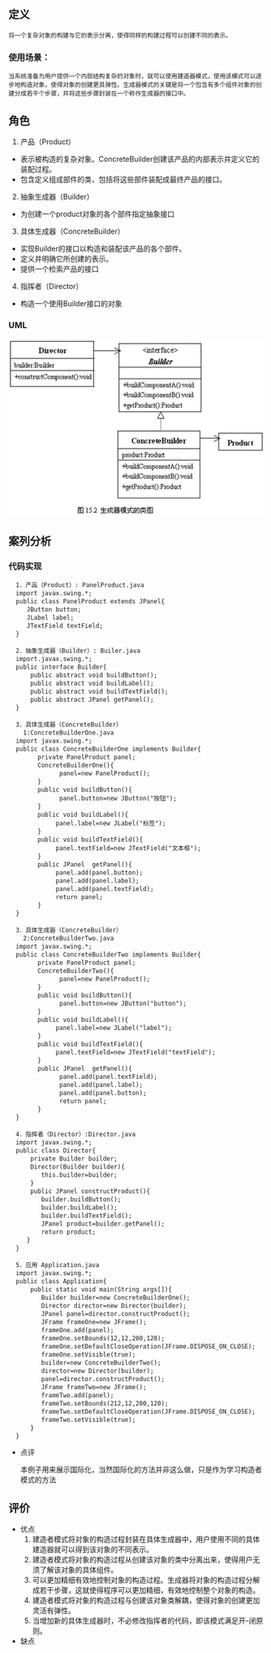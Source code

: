 ## 定义

    将一个复杂对象的构建与它的表示分离，使得同样的构建过程可以创建不同的表示。

### 使用场景：

    当系统准备为用户提供一个内部结构复杂的对象时，就可以使用建造器模式，使用该模式可以逐步地构造对象，使得对象的创建更具弹性。生成器模式的关键是将一个包含有多个组件对象的创建分成若干个步骤，并将这些步骤封装在一个称作生成器的接口中。

## 角色
1. 产品（Product）
  - 表示被构造的复杂对象。ConcreteBuilder创建该产品的内部表示并定义它的装配过程。
  - 包含定义组成部件的类，包括将这些部件装配成最终产品的接口。
2. 抽象生成器（Builder）
  - 为创建一个product对象的各个部件指定抽象接口
3. 具体生成器（ConcreteBuilder）
  - 实现Builder的接口以构造和装配该产品的各个部件。
  - 定义并明确它所创建的表示。
  - 提供一个检索产品的接口
4. 指挥者（Director）
  - 构造一个使用Builder接口的对象

### UML

  ![构造器设计模式图](assets/markdown-img-paste-20171109154148741.png)

## 案列分析

### 代码实现

      1．产品（Product）: PanelProduct.java
      import javax.swing.*;
      public class PanelProduct extends JPanel{
         JButton button;
         JLabel label;                
         JTextField textField;
      }

      2．抽象生成器（Builder）: Builer.java
      import.javax.swing.*;
      public interface Builder{
          public abstract void buildButton();
          public abstract void buildLabel();
          public abstract void buildTextField();
          public abstract JPanel getPanel();
      }

      3．具体生成器（ConcreteBuilder）
        1:ConcreteBuilderOne.java
      import javax.swing.*;
      public class ConcreteBuilderOne implements Builder{
            private PanelProduct panel;      
            ConcreteBuilderOne(){
                  panel=new PanelProduct();
            }
            public void buildButton(){
                  panel.button=new JButton("按钮");
            }
            public void buildLabel(){
                 panel.label=new JLabel("标签");
            }
            public void buildTextField(){
                 panel.textField=new JTextField("文本框");
            }
            public JPanel  getPanel(){
                 panel.add(panel.button);
                 panel.add(panel.label);
                 panel.add(panel.textField);
                 return panel;
            }
      }

      3．具体生成器（ConcreteBuilder）
        2:ConcreteBuilderTwo.java
      import javax.swing.*;
      public class ConcreteBuilderTwo implements Builder{
            private PanelProduct panel;       
            ConcreteBuilderTwo(){
                  panel=new PanelProduct();
            }
            public void buildButton(){
                  panel.button=new JButton("button");
            }
            public void buildLabel(){
                 panel.label=new JLabel("label");
            }
            public void buildTextField(){
                 panel.textField=new JTextField("textField");
            }
            public JPanel  getPanel(){
                  panel.add(panel.textField);
                  panel.add(panel.label);
                  panel.add(panel.button);
                  return panel;
            }
      }

      4．指挥者（Director）:Director.java
      import javax.swing.*;
      public class Director{
          private Builder builder;
          Director(Builder builder){
             this.builder=builder;
          }
          public JPanel constructProduct(){
             builder.buildButton();
             builder.buildLabel();
             builder.buildTextField();
             JPanel product=builder.getPanel();
             return product;
         }
      }

      5．应用 Application.java
      import javax.swing.*;
      public class Application{
          public static void main(String args[]){
             Builder builder=new ConcreteBuilderOne();
             Director director=new Director(builder);
             JPanel panel=director.constructProduct();
             JFrame frameOne=new JFrame();
             frameOne.add(panel);
             frameOne.setBounds(12,12,200,120);
             frameOne.setDefaultCloseOperation(JFrame.DISPOSE_ON_CLOSE);
             frameOne.setVisible(true);
             builder=new ConcreteBuilderTwo();
             director=new Director(builder);
             panel=director.constructProduct();
             JFrame frameTwo=new JFrame();
             frameTwo.add(panel);
             frameTwo.setBounds(212,12,200,120);
             frameTwo.setDefaultCloseOperation(JFrame.DISPOSE_ON_CLOSE);
             frameTwo.setVisible(true);
          }
      }


- 点评

  本例子用来展示国际化，当然国际化的方法并非这么做，只是作为学习构造者模式的方法

## 评价
- 优点
  1. 建造者模式将对象的构造过程封装在具体生成器中，用户使用不同的具体建造器就可以得到该对象的不同表示。
  2. 建造者模式将对象的构造过程从创建该对象的类中分离出来，使得用户无须了解该对象的具体组件。
  3. 可以更加精细有效地控制对象的构造过程。生成器将对象的构造过程分解成若干步骤，这就使得程序可以更加精细，有效地控制整个对象的构造。
  4. 建造者模式将对象的构造过程与创建该对象类解耦，使得对象的创建更加灵活有弹性。
  5. 当增加新的具体生成器时，不必修改指挥者的代码，即该模式满足开-闭原则。
- 缺点
